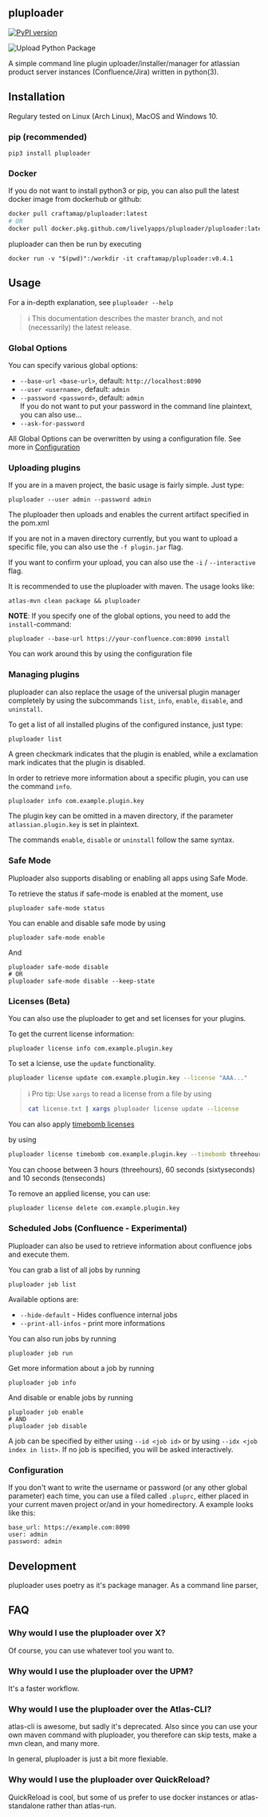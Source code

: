 ## pluploader

[![PyPI version](https://badge.fury.io/py/pluploader.svg)](https://badge.fury.io/py/pluploader)

![Upload Python Package](https://github.com/livelyapps/pluploader/workflows/Upload%20Python%20Package/badge.svg)

A simple command line plugin uploader/installer/manager for atlassian product 
server instances (Confluence/Jira) written in python(3).

## Installation

Regulary tested on Linux (Arch Linux), MacOS and Windows 10.

### pip (recommended)

```
pip3 install pluploader
```

### Docker

If you do not want to install python3 or pip, you can also pull the latest
docker image from dockerhub or github:

```bash
docker pull craftamap/pluploader:latest
# OR
docker pull docker.pkg.github.com/livelyapps/pluploader/pluploader:latest
```

pluploader can then be run by executing

```
docker run -v "$(pwd)":/workdir -it craftamap/pluploader:v0.4.1
```

## Usage
For a in-depth explanation, see `pluploader --help`

> ℹ This documentation describes the master branch, and not (necessarily) the latest release.

### Global Options

You can specify various global options:
- `--base-url <base-url>`, default: `http://localhost:8090`
- `--user <username>`, default: `admin`
- `--password <password>`, default: `admin`  
  If you do not want to put your password in the command line plaintext, you can
  also use...
- `--ask-for-password`

All Global Options can be overwritten by using a configuration file. See more in
[Configuration](#Configuration)

### Uploading plugins

If you are in a maven project, the basic usage is fairly simple. Just type:

```
pluploader --user admin --password admin
```

The pluploader then uploads and enables the current artifact specified in the 
pom.xml

If you are not in a maven directory currently, but you want to upload a specific
file, you can also use the `-f plugin.jar` flag.

If you want to confirm your upload, you can also use the `-i` / 
`--interactive` flag.

It is recommended to use the pluploader with maven. The usage looks like:

```
atlas-mvn clean package && pluploader
```

**NOTE**: 
If you specify one of the global options, you need to add the `install`-command:

```
pluploader --base-url https://your-confluence.com:8090 install
```

You can work around this by using the configuration file

### Managing plugins

pluploader can also replace the usage of the universal plugin manager completely
by using the subcommands `list`, `info`, `enable`, `disable`, and `uninstall`.

To get a list of all installed plugins of the configured instance, just type:

```bash
pluploader list
```

A green checkmark indicates that the plugin is enabled, while a exclamation mark
indicates that the plugin is disabled.

In order to retrieve more information about a specific plugin, you can use the
command `info`.

```
pluploader info com.example.plugin.key
```

The plugin key can be omitted in a maven directory, if the parameter
`atlassian.plugin.key` is set in plaintext.

The commands `enable`, `disable` or `uninstall` follow the same syntax.

### Safe Mode

Pluploader also supports disabling or enabling all apps using Safe Mode.

To retrieve the status if safe-mode is enabled at the moment, use
```
pluploader safe-mode status
```

You can enable and disable safe mode by using 

```
pluploader safe-mode enable
```

And

```
pluploader safe-mode disable
# OR
pluploader safe-mode disable --keep-state
```

### Licenses (Beta)

You can also use the pluploader to get and set licenses for your plugins.

To get the current license information:

```
pluploader license info com.example.plugin.key
```

To set a lciense, use the `update` functionality.

```bash
pluploader license update com.example.plugin.key --license "AAA..."
```

> ℹ Pro tip: Use `xargs` to read a license from a file by using
> 
> ```bash
> cat license.txt | xargs pluploader license update --license 
> ```

You can also apply [timebomb licenses](https://developer.atlassian.com/platform/marketplace/timebomb-licenses-for-testing-server-apps/)

by using

```bash
pluploader license timebomb com.example.plugin.key --timebomb threehours 
```

You can choose between 3 hours (threehours), 60 seconds (sixtyseconds) and
10 seconds (tenseconds)

To remove an applied license, you can use:

```bash
pluploader license delete com.example.plugin.key 
```

### Scheduled Jobs (Confluence - Experimental)

Pluploader can also be used to retrieve information about confluence jobs and
execute them.

You can grab a list of all jobs by running

```
pluploader job list
```

Available options are: 
 - `--hide-default` - Hides confluence internal jobs
 - `--print-all-infos` - print more informations

You can also run jobs by running

```
pluploader job run
```

Get more information about a job by running

```
pluploader job info
```

And disable or enable jobs by running
```
pluploader job enable 
# AND
pluploader job disable
```

A job can be specified by either using `--id <job id>` or by using 
`--idx <job index in list>`. If no job is specified, you will be asked 
interactively.

### Configuration

If you don't want to write the username or password (or any other global 
parameter) each time, you can use a filed called `.pluprc`, either placed in 
your current maven project or/and in your homedirectory. A example looks like 
this:

```
base_url: https://example.com:8090
user: admin
password: admin
```


## Development

pluploader uses poetry as it's package manager. As a command line parser,


## FAQ

### Why would I use the pluploader over X?

Of course, you can use whatever tool you want to. 

### Why would I use the pluploader over the UPM?

It's a faster workflow.

### Why would I use the pluploader over the Atlas-CLI?

atlas-cli is awesome, but sadly it's deprecated. Also since you can use your own
maven command with pluploader, you therefore can skip tests, make a mvn clean,
and many more.

In general, pluploader is just a bit more flexiable.

### Why would I use the pluploader over QuickReload?

QuickReload is cool, but some of us prefer to use docker instances or atlas-standalone
rather than atlas-run.
